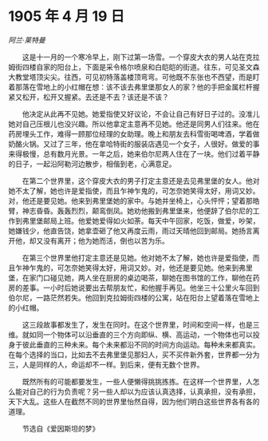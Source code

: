 # 1905 年 4 月 19 日

*阿兰·莱特曼*

　　这是十一月的一个寒冷早上，刚下过第一场雪。一个穿皮大衣的男人站在克拉姆街四楼自家的阳台上，下面是采令格尔喷泉和白皑皑的街道。往东，可见圣文森大教堂塔顶尖尖。往西，可见初特落盖楼顶弯弯。可他既不东张也不西望，而是盯着那落在雪地上的小红帽在想：该不该去弗里堡那女人的家？他的手把金属栏杆握紧又松开，松开又握紧。去还是不去？该还是不该？

　　他决定从此再不见她。她爱指使又好议论，不会让自己有好日子过的。没准儿她对自己压根儿也没兴趣。所以他拿定主意再不见她。他还是同男人们往来。他在药房埋头工作，难得一顾那位经理的女助理。晚上和朋友去科雪街喝啤酒，学着做奶酪火锅。又过了三年，他在拿哈特街的服装店遇见一个女子，人很好。做爱的事来得极慢，总有数月光景。一年之后，她来伯尔尼两人住在了一块。他们过着平静的日子，一起沿阿勒河边散步，相偕到老，心满意足。

　　在第二个世界里，这个穿皮大衣的男子打定主意还是去见弗里堡的女人。他对她不太了解，她也许是爱指使，而且乍神乍鬼的，可怎奈她笑得太好，用词又妙。对，他还是要见她。他来到弗里堡她的家中。与她并坐椅上，心头怦怦；望着那皓臂，神志昏昏。轰轰烈烈，颠鸾倒凤。她劝他搬到弗里堡来，他便辞了伯尔尼的工作到弗里堡邮局上班。他爱她爱得如火如荼。每天中午回家，吃饭，做爱，吵架，她嫌钱少，他直告饶，她拿壶砸了他又再度云雨，雨过天晴他回到邮局。她扬言离开他，却又没有离开；他为她而活，倒也以苦为乐。

　　在第三个世界里他打定主意还是见她。他对她不太了解，她也许是爱指使，而且乍神乍鬼的，可怎奈她笑得太好，用词又妙。对，他还是要见她。他来到弗里堡，在家门口碰见她，两人坐在厨房的桌边喝茶，聊她在图书馆的工作，聊他在药房的差事。一小时后她说要出去帮朋友忙，和他握手再见。他坐三十公里火车回到伯尔尼，一路茫然若失。他回到克拉姆街四楼的公寓，站在阳台上望着落在雪地上的小红帽。

　　这三段故事都发生了，发生在同时。在这个世界里，时间和空间一样，也是三维。就如同一个物体可以沿垂直的三个方向即纵、横、高运动，一个物体也可以投身于彼此垂直的三种未来。每个未来都沿不同的时间方向运动。每种未来都真实。在每个选择的当口，比如去不去弗里堡见那妇人，买不买件新外套，世界都一分为三，人是同样的人，命运却不一样。到后来，便有无数个世界。

　　既然所有的可能都要发生，一些人便懒得挑挑拣拣。在这样一个世界里，人怎么能对自己的行为负责呢？另一些人却以为应该认真选择，认真承担，没有承担，天下大乱。这些人在截然不同的世界里怡然自得，因为他们明白这些世界各有各的道理。

　　节选自《爱因斯坦的梦》